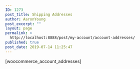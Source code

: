 ```yaml
---
ID: 1273
post_title: Shipping Addresses
author: AaronYoung
post_excerpt: ""
layout: page
permalink: >
  http://localhost:8888/post/my-account/account-addresses/
published: true
post_date: 2019-07-14 11:25:47
---
```

[woocommerce_account_addresses]